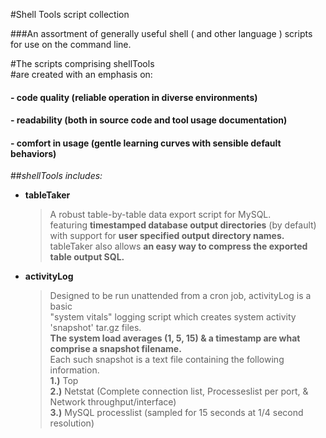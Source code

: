 #Shell Tools script collection

###An assortment of generally useful shell ( and other language ) scripts for use on the command line.

#The scripts comprising shellTools  
#are created with an emphasis on:  
#### - code quality (reliable operation in diverse environments)  
#### - readability (both in source code and tool usage documentation)
#### - comfort in usage (gentle learning curves with sensible default behaviors)  

##_shellTools includes:_
* __tableTaker__
    > A robust table-by-table data export script for MySQL.  
    > featuring __timestamped database output directories__ (by default)  
    > with support for __user specified output directory names.__  
    > tableTaker also allows __an easy way to compress the exported table output SQL.__
* __activityLog__  
    > Designed to be run unattended from a cron job, activityLog is a basic  
    > "system vitals" logging script which creates system activity 'snapshot' tar.gz files.  
    > **The system load averages (1, 5, 15) & a timestamp are what comprise a snapshot filename.**  
    > Each such snapshot is a text file containing the following information.  
    > **1.)** Top  
    > **2.)** Netstat (Complete connection list, Processeslist per port, & Network throughput/interface)   
    > **3.)** MySQL processlist (sampled for 15 seconds at 1/4 second resolution)  